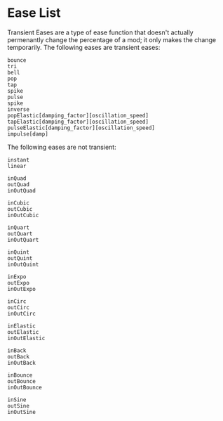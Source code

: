 # Ease List

Transient Eases are a type of ease function that doesn't actually permenantly change the percentage of a mod; it only makes the change temporarily.
The following eases are transient eases:
```
bounce
tri
bell
pop
tap
spike
pulse
spike
inverse
popElastic[damping_factor][oscillation_speed]
tapElastic[damping_factor][oscillation_speed]
pulseElastic[damping_factor][oscillation_speed]
impulse[damp]
```
The following eases are not transient:
```
instant
linear

inQuad
outQuad
inOutQuad

inCubic
outCubic
inOutCubic

inQuart
outQuart
inOutQuart

inQuint
outQuint
inOutQuint

inExpo
outExpo
inOutExpo

inCirc
outCirc
inOutCirc

inElastic
outElastic
inOutElastic

inBack
outBack
inOutBack

inBounce
outBounce
inOutBounce

inSine
outSine
inOutSine
```